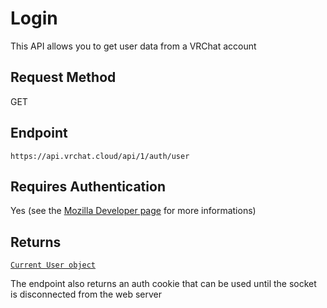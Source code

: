 # Login

This API allows you to get user data from a VRChat account

## Request Method
GET

## Endpoint
    https://api.vrchat.cloud/api/1/auth/user

## Requires Authentication
Yes (see the [Mozilla Developer page](https://developer.mozilla.org/en-US/docs/Web/HTTP/Headers/Authorization) for more informations)

## Returns

[`Current User object`](API%20Objects/User.md)

The endpoint also returns an auth cookie that can be used until the socket is disconnected from the web server

